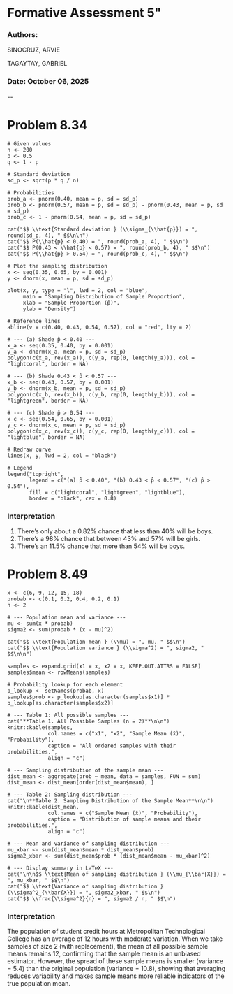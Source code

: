 
# Formative Assessment 5"

### Authors: 

SINOCRUZ, ARVIE

TAGAYTAY, GABRIEL

### Date: October 06, 2025
--

# Problem 8.34
```{r results='asis'}
# Given values
n <- 200
p <- 0.5
q <- 1 - p

# Standard deviation
sd_p <- sqrt(p * q / n)

# Probabilities
prob_a <- pnorm(0.40, mean = p, sd = sd_p)
prob_b <- pnorm(0.57, mean = p, sd = sd_p) - pnorm(0.43, mean = p, sd = sd_p)
prob_c <- 1 - pnorm(0.54, mean = p, sd = sd_p)

cat("$$ \\text{Standard deviation } (\\sigma_{\\hat{p}}) = ", round(sd_p, 4), " $$\n\n")
cat("$$ P(\\hat{p} < 0.40) = ", round(prob_a, 4), " $$\n")
cat("$$ P(0.43 < \\hat{p} < 0.57) = ", round(prob_b, 4), " $$\n")
cat("$$ P(\\hat{p} > 0.54) = ", round(prob_c, 4), " $$\n")

# Plot the sampling distribution
x <- seq(0.35, 0.65, by = 0.001)
y <- dnorm(x, mean = p, sd = sd_p)

plot(x, y, type = "l", lwd = 2, col = "blue",
     main = "Sampling Distribution of Sample Proportion",
     xlab = "Sample Proportion (p̂)",
     ylab = "Density")

# Reference lines
abline(v = c(0.40, 0.43, 0.54, 0.57), col = "red", lty = 2)

# --- (a) Shade p̂ < 0.40 ---
x_a <- seq(0.35, 0.40, by = 0.001)
y_a <- dnorm(x_a, mean = p, sd = sd_p)
polygon(c(x_a, rev(x_a)), c(y_a, rep(0, length(y_a))), col = "lightcoral", border = NA)

# --- (b) Shade 0.43 < p̂ < 0.57 ---
x_b <- seq(0.43, 0.57, by = 0.001)
y_b <- dnorm(x_b, mean = p, sd = sd_p)
polygon(c(x_b, rev(x_b)), c(y_b, rep(0, length(y_b))), col = "lightgreen", border = NA)

# --- (c) Shade p̂ > 0.54 ---
x_c <- seq(0.54, 0.65, by = 0.001)
y_c <- dnorm(x_c, mean = p, sd = sd_p)
polygon(c(x_c, rev(x_c)), c(y_c, rep(0, length(y_c))), col = "lightblue", border = NA)

# Redraw curve
lines(x, y, lwd = 2, col = "black")

# Legend
legend("topright",
       legend = c("(a) p̂ < 0.40", "(b) 0.43 < p̂ < 0.57", "(c) p̂ > 0.54"),
       fill = c("lightcoral", "lightgreen", "lightblue"),
       border = "black", cex = 0.8)
```

### Interpretation
1. There’s only about a 0.82% chance that less than 40% will be boys.
2. There’s a 98% chance that between 43% and 57% will be girls.
3. There’s an 11.5% chance that more than 54% will be boys.

# Problem 8.49
```{r results='asis', message=FALSE}
x <- c(6, 9, 12, 15, 18)
probab <- c(0.1, 0.2, 0.4, 0.2, 0.1)
n <- 2

# --- Population mean and variance ---
mu <- sum(x * probab)
sigma2 <- sum(probab * (x - mu)^2)

cat("$$ \\text{Population mean } (\\mu) = ", mu, " $$\n")
cat("$$ \\text{Population variance } (\\sigma^2) = ", sigma2, " $$\n\n")

samples <- expand.grid(x1 = x, x2 = x, KEEP.OUT.ATTRS = FALSE)
samples$mean <- rowMeans(samples)

# Probability lookup for each element
p_lookup <- setNames(probab, x)
samples$prob <- p_lookup[as.character(samples$x1)] * p_lookup[as.character(samples$x2)]

# --- Table 1: All possible samples ---
cat("**Table 1. All Possible Samples (n = 2)**\n\n")
knitr::kable(samples,
             col.names = c("x1", "x2", "Sample Mean (x̄)", "Probability"),
             caption = "All ordered samples with their probabilities.",
             align = "c")

# --- Sampling distribution of the sample mean ---
dist_mean <- aggregate(prob ~ mean, data = samples, FUN = sum)
dist_mean <- dist_mean[order(dist_mean$mean), ]

# --- Table 2: Sampling distribution ---
cat("\n**Table 2. Sampling Distribution of the Sample Mean**\n\n")
knitr::kable(dist_mean,
             col.names = c("Sample Mean (x̄)", "Probability"),
             caption = "Distribution of sample means and their probabilities.",
             align = "c")

# --- Mean and variance of sampling distribution ---
mu_xbar <- sum(dist_mean$mean * dist_mean$prob)
sigma2_xbar <- sum(dist_mean$prob * (dist_mean$mean - mu_xbar)^2)

# --- Display summary in LaTeX ---
cat("\n\n$$ \\text{Mean of sampling distribution } (\\mu_{\\bar{X}}) = ", mu_xbar, " $$\n")
cat("$$ \\text{Variance of sampling distribution } (\\sigma^2_{\\bar{X}}) = ", sigma2_xbar, " $$\n")
cat("$$ \\frac{\\sigma^2}{n} = ", sigma2 / n, " $$\n")
```

### Interpretation
The population of student credit hours at Metropolitan Technological College has an average of 12 hours with moderate variation.
When we take samples of size 2 (with replacement), the mean of all possible sample means remains 12, confirming that the sample mean is an unbiased estimator.
However, the spread of these sample means is smaller (variance = 5.4) than the original population (variance = 10.8), showing that averaging reduces variability and makes sample means more reliable indicators of the true population mean.
